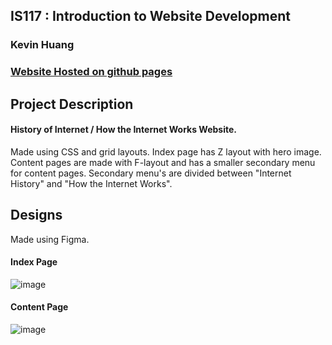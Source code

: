 ## IS117 : Introduction to Website Development
### Kevin Huang
### [Website Hosted on github pages](https://k3vinhu4ng.github.io/Internet_History_How/)

## Project Description
#### History of Internet / How the Internet Works Website.
Made using CSS and grid layouts. Index page has Z layout with hero image. Content pages are made with F-layout and has a smaller secondary menu for content pages. Secondary menu's are divided between "Internet History" and "How the Internet Works".


## Designs
Made using Figma.

#### Index Page
![image](https://user-images.githubusercontent.com/77855188/117561875-820e6180-b068-11eb-938f-0937db468c54.png)

#### Content Page

![image](https://user-images.githubusercontent.com/77855188/117561885-9eaa9980-b068-11eb-8100-c6c9dc5e73d9.png)
